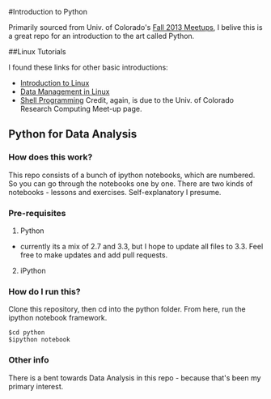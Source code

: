 #Introduction to Python

Primarily sourced from Univ. of Colorado's [Fall 2013 Meetups](http://www.meetup.com/University-of-Colorado-Computational-Science-and-Engineering/), I belive this is a great repo for an introduction to the art called Python.

##Linux Tutorials

I found these links for other basic introductions:
- [Introduction to Linux](http://researchcomputing.github.io/Meetup-Fall-2013/pdfs/Linuxclass-1.pdf)
- [Data Management in Linux](http://researchcomputing.github.io/Meetup-Fall-2013/pdfs/Linuxclass-2.pdf)
- [Shell Programming](http://researchcomputing.github.io/Meetup-Fall-2013/pdfs/Linuxclass-3.pdf)
Credit, again, is due to the Univ. of Colorado Research Computing Meet-up page.

## Python for Data Analysis

### How does this work?

This repo consists of a bunch of ipython notebooks, which are numbered. So you can go through the notebooks one by one.
There are two kinds of notebooks - lessons and exercises. Self-explanatory I presume.

### Pre-requisites
1. Python
 - currently its a mix of 2.7 and 3.3, but I hope to update all files to 3.3. Feel free to make updates and add pull requests.

2. iPython

### How do I run this?
Clone this repository, then cd into the python folder. From here, run the ipython notebook framework.
```
$cd python
$ipython notebook
```

### Other info
There is a bent towards Data Analysis in this repo - because that's been my primary interest.




